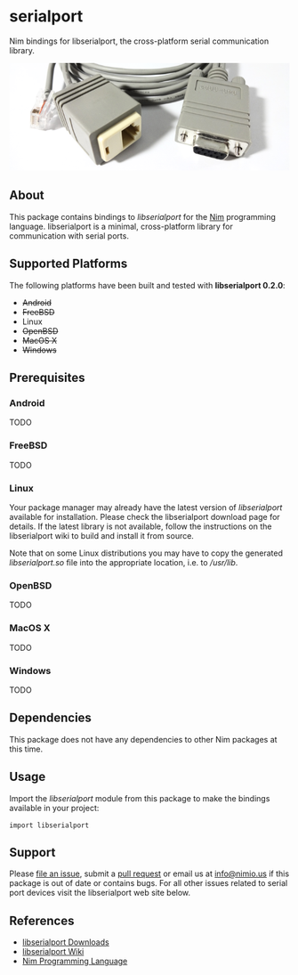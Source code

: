 # serialport

Nim bindings for libserialport, the cross-platform serial communication library.

![serialport Logo](docs/logo.png)


## About

This package contains bindings to *libserialport* for the
[Nim](http://nim-lang.org) programming language. libserialport is a minimal,
cross-platform library for communication with serial ports.


## Supported Platforms

The following platforms have been built and tested with **libserialport 0.2.0**:

- ~~Android~~
- ~~FreeBSD~~
- Linux
- ~~OpenBSD~~
- ~~MacOS X~~
- ~~Windows~~


## Prerequisites

### Android

TODO

### FreeBSD

TODO

### Linux

Your package manager may already have the latest version of *libserialport*
available for installation. Please check the libserialport download page for
details. If the latest library is not available, follow the instructions on the
libserialport wiki to build and install it from source.

Note that on some Linux distributions you may have to copy the generated
*libserialport.so* file into the appropriate location, i.e. to */usr/lib*.

### OpenBSD

TODO

### MacOS X

TODO

### Windows

TODO


## Dependencies

This package does not have any dependencies to other Nim packages at this time.


## Usage

Import the *libserialport* module from this package to make the bindings
available in your project:

```nimrod
import libserialport
```


## Support

Please [file an issue](https://github.com/nimious/serialport/issues), submit
a [pull request](https://github.com/nimious/serialport/pulls?q=is%3Aopen+is%3Apr)
or email us at info@nimio.us if this package is out of date or contains bugs.
For all other issues related to serial port devices visit the libserialport web
site below.


## References

* [libserialport Downloads](http://sigrok.org/wiki/Downloads#Binaries_and_distribution_packages)
* [libserialport Wiki](http://sigrok.org/wiki/Libserialport)
* [Nim Programming Language](http://nim-lang.org/)

